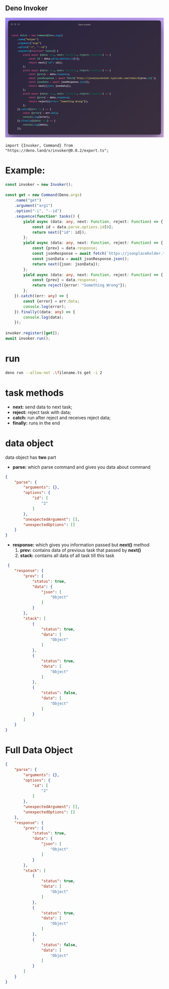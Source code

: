 ## Deno Invoker

![](.img/deno-invoker-min.png)

```
import {Invoker, Command} from "https://deno.land/x/invoker@0.0.2/export.ts";
```

# Example:

```typescript
const invoker = new Invoker();

const get = new Command(Deno.args)
    .name("get")
    .argument("arg1")
    .option("-i", "--id")
    .sequence(function* tasks() {
        yield async (data: any, next: Function, reject: Function) => {
            const id = data.parse.options.id[0];
            return next({"id": id});
        };
        yield async (data: any, next: Function, reject: Function) => {
            const {prev} = data.response;
            const jsonResponse = await fetch(`https://jsonplaceholder.typicode.com/todos/${prev.id}`);
            const jsonData = await jsonResponse.json();
            return next({json: jsonData});
        };
        yield async (data: any, next: Function, reject: Function) => {
            const {prev} = data.response;
            return reject({error: "Something Wrong"});
        };
    }).catch((err: any) => {
        const {error} = err.data;
        console.log(error);
    }).finally((data: any) => {
        console.log(data);
    });

invoker.register([get]);
await invoker.run();
```

# run
```bash
deno run --allow-net .\filename.ts get -i 2
```
# task methods

- **next:** send data to next task;
- **reject:** reject task with data;
- **catch:** run after reject and receives reject data;
- **finally:** runs in the end

# data object

data object has **two** part

- **parse:** which parse command and gives you data about command

```json
{
    "parse": {
        "arguments": {},
        "options": {
            "id": [
                "2"
            ]
        },
        "unexpectedArgument": [],
        "unexpectedOptions": []
    }
}
```

- **response:** which gives you information passed but **next()** method 
    1. **prev:** contains data of previous task that passed by **next()**
    2. **stack:** contains all data of all task till this task

```json
 {
    "response": {
        "prev": {
            "status": true,
            "data": {
                "json": [
                    "Object"
                ]
            }
        },
        "stack": [
            {
                "status": true,
                "data": [
                    "Object"
                ]
            },
            {
                "status": true,
                "data": [
                    "Object"
                ]
            },
            {
                "status": false,
                "data": [
                    "Object"
                ]
            }
        ]
    }
}
```

# Full Data Object

```json
{
    "parse": {
        "arguments": {},
        "options": {
            "id": [
                "2"
            ]
        },
        "unexpectedArgument": [],
        "unexpectedOptions": []
    },
    "response": {
        "prev": {
            "status": true,
            "data": {
                "json": [
                    "Object"
                ]
            }
        },
        "stack": [
            {
                "status": true,
                "data": [
                    "Object"
                ]
            },
            {
                "status": true,
                "data": [
                    "Object"
                ]
            },
            {
                "status": false,
                "data": [
                    "Object"
                ]
            }
        ]
    }
}
```
